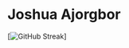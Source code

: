 # Joshua Ajorgbor
[![GitHub Streak](https://github-readme-stats.vercel.app/api?username=jajorgbor&show_icons=true&theme=radical)]

